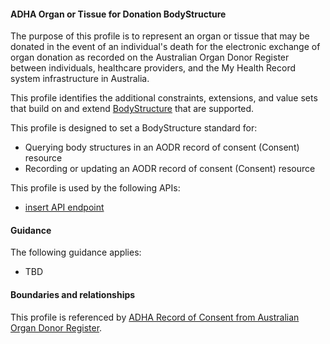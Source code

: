 #### ADHA Organ or Tissue for Donation BodyStructure
The purpose of this profile is to represent an organ or tissue that may be donated in the event of an individual's death for the electronic exchange of organ donation as recorded on the Australian Organ Donor Register between individuals, healthcare providers, and the My Health Record system infrastructure in Australia.

This profile identifies the additional constraints, extensions, and value sets that build on and extend [BodyStructure](http://hl7.org/fhir/R4/bodystructure.html) that are supported. 

This profile is designed to set a BodyStructure standard for:
* Querying body structures in an AODR record of consent (Consent) resource
* Recording or updating an AODR record of consent (Consent) resource

This profile is used by the following APIs:
* [insert API endpoint](StructureDefinition-TBD-1.html)

#### Guidance
The following guidance applies:
* TBD

#### Boundaries and relationships
This profile is referenced by 
[ADHA Record of Consent from Australian Organ Donor Register](StructureDefinition-dh-consent-aodr-1.html).